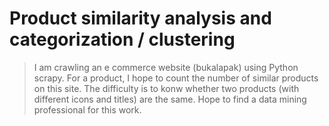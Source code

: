 # Product similarity analysis and categorization / clustering


> I am crawling an e commerce website (bukalapak) using Python scrapy. For a product, I hope to count the number of similar products on this site.
> The difficulty is to konw whether two products (with different icons and titles) are the same. Hope to find a data mining professional for this work.